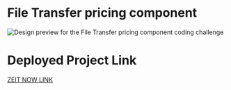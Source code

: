 # File Transfer pricing component

![Design preview for the File Transfer pricing component coding challenge](./design/desktop-preview.jpg)

# Deployed Project Link

[ZEIT NOW LINK](https://pricing-woad.vercel.app/)
